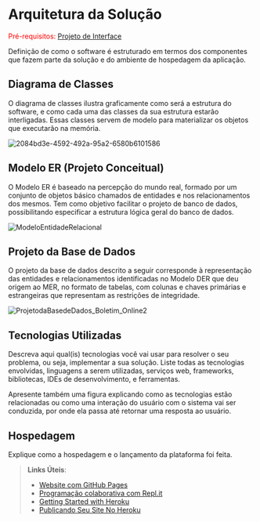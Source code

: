 # Arquitetura da Solução

<span style="color:red">Pré-requisitos: <a href="3-Projeto de Interface.md"> Projeto de Interface</a></span>

Definição de como o software é estruturado em termos dos componentes que fazem parte da solução e do ambiente de hospedagem da aplicação.

## Diagrama de Classes

O diagrama de classes ilustra graficamente como será a estrutura do software, e como cada uma das classes da sua estrutura estarão interligadas. Essas classes servem de modelo para materializar os objetos que executarão na memória.

![2084bd3e-4592-492a-95a2-6580b6101586](https://user-images.githubusercontent.com/103431797/193436406-43ebdb56-a179-4a01-b5a9-889fbd83860c.jpg)

## Modelo ER (Projeto Conceitual)

O Modelo ER é baseado na percepção do mundo real, formado por um conjunto de objetos básico chamados de entidades e nos relacionamentos dos mesmos. Tem como objetivo facilitar o projeto de banco de dados, possibilitando especificar a estrutura lógica geral do banco de dados.

![ModeloEntidadeRelacional](https://user-images.githubusercontent.com/59944150/193424772-c3fbe64e-532b-46fc-aed8-8f42df8367a4.jpg)




## Projeto da Base de Dados

O projeto da base de dados descrito a seguir corresponde à representação das entidades e relacionamentos identificadas no Modelo DER que deu origem ao MER, no formato de tabelas, com colunas e chaves primárias e estrangeiras que representam as restrições de integridade.

![ProjetodaBasedeDados_Boletim_Online2](https://user-images.githubusercontent.com/103853727/192880175-0bf6258d-e839-41c7-97bd-2a4210023d4e.jpg)


## Tecnologias Utilizadas

Descreva aqui qual(is) tecnologias você vai usar para resolver o seu problema, ou seja, implementar a sua solução. Liste todas as tecnologias envolvidas, linguagens a serem utilizadas, serviços web, frameworks, bibliotecas, IDEs de desenvolvimento, e ferramentas.

Apresente também uma figura explicando como as tecnologias estão relacionadas ou como uma interação do usuário com o sistema vai ser conduzida, por onde ela passa até retornar uma resposta ao usuário.

## Hospedagem

Explique como a hospedagem e o lançamento da plataforma foi feita.

> **Links Úteis**:
>
> - [Website com GitHub Pages](https://pages.github.com/)
> - [Programação colaborativa com Repl.it](https://repl.it/)
> - [Getting Started with Heroku](https://devcenter.heroku.com/start)
> - [Publicando Seu Site No Heroku](http://pythonclub.com.br/publicando-seu-hello-world-no-heroku.html)
